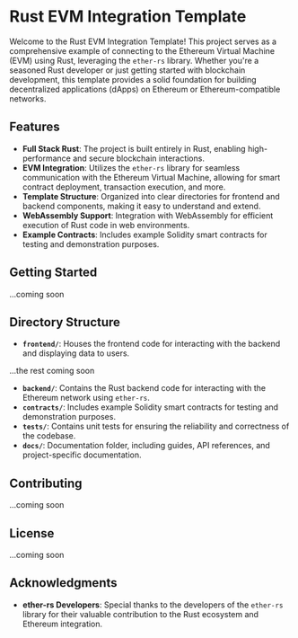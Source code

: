 # Rust EVM Integration Template

Welcome to the Rust EVM Integration Template! This project serves as a comprehensive example of connecting to the Ethereum Virtual Machine (EVM) using Rust, leveraging the `ether-rs` library. Whether you're a seasoned Rust developer or just getting started with blockchain development, this template provides a solid foundation for building decentralized applications (dApps) on Ethereum or Ethereum-compatible networks.

## Features

- **Full Stack Rust**: The project is built entirely in Rust, enabling high-performance and secure blockchain interactions.
- **EVM Integration**: Utilizes the `ether-rs` library for seamless communication with the Ethereum Virtual Machine, allowing for smart contract deployment, transaction execution, and more.
- **Template Structure**: Organized into clear directories for frontend and backend components, making it easy to understand and extend.
- **WebAssembly Support**: Integration with WebAssembly for efficient execution of Rust code in web environments.
- **Example Contracts**: Includes example Solidity smart contracts for testing and demonstration purposes.

## Getting Started

...coming soon

## Directory Structure
- **`frontend/`**: Houses the frontend code for interacting with the backend and displaying data to users.
  
...the rest coming soon

- **`backend/`**: Contains the Rust backend code for interacting with the Ethereum network using `ether-rs`.
- **`contracts/`**: Includes example Solidity smart contracts for testing and demonstration purposes.
- **`tests/`**: Contains unit tests for ensuring the reliability and correctness of the codebase.
- **`docs/`**: Documentation folder, including guides, API references, and project-specific documentation.

## Contributing

...coming soon

## License

...coming soon

## Acknowledgments

- **ether-rs Developers**: Special thanks to the developers of the `ether-rs` library for their valuable contribution to the Rust ecosystem and Ethereum integration.
